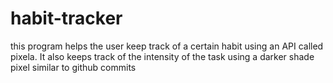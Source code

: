 # habit-tracker
this program helps the user keep track of a certain habit using an API called pixela.
It also keeps track of the intensity of the task using a darker shade pixel similar to github commits



